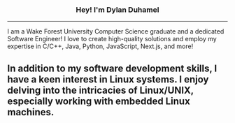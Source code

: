 <h3 align="center">Hey! I'm Dylan Duhamel</h3>
<p align="center">

</p>

---

I am a Wake Forest University Computer Science graduate and a dedicated Software Engineer! I love to create high-quality solutions and employ my expertise in C/C++, Java, Python, JavaScript, Next.js, and more!

In addition to my software development skills, I have a keen interest in Linux systems. I enjoy delving into the intricacies of Linux/UNIX, especially working with embedded Linux machines.
---

